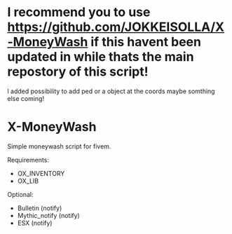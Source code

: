 # I recommend you to use https://github.com/JOKKEISOLLA/X-MoneyWash if this havent been updated in while thats the main repostory of this script!
l added possibility to add ped or a object at the coords maybe somthing else coming!


# X-MoneyWash

Simple moneywash script for fivem.

Requirements:
- OX_INVENTORY
- OX_LIB

Optional:
- Bulletin (notify)
- Mythic_notify (notify)
- ESX (notify)

